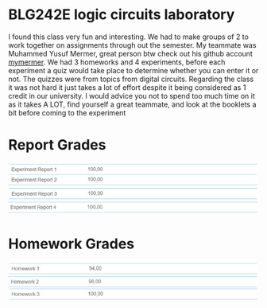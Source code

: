 # BLG242E logic circuits laboratory
I found this class very fun and interesting. We had to make groups of 2 to work together on assignments through out the semester. My teammate was Muhammed Yusuf Mermer, great person btw check out his github account [mymermer](https://github.com/mymermer). We had 3 homeworks and 4 experiments, before each experiment a quiz would take place to determine whether you can enter it or not. The quizzes were from topics from digital circuits.
Regarding the class it was not hard it just takes a lot of effort despite it being considered as 1 credit in our university. I would advice you not to spend too much time on it as it takes A LOT, find yourself a great teammate, and look at the booklets a bit before coming to the experiment

# Report Grades
![my marks](https://github.com/AbdullahSh20/BLG242E/blob/main/reports.jpg)
# Homework Grades
![my marks](https://github.com/AbdullahSh20/BLG242E/blob/main/Lab%20hws.jpg)
